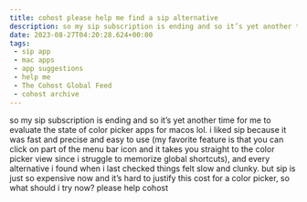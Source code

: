```yaml
---
title: cohost please help me find a sip alternative
description: so my sip subscription is ending and so it’s yet another time for me to evaluate the state of color picker apps for macos lol. i liked sip because it was fast and precise and easy to use (my favorite feature is that you can click on part of the menu bar icon and it takes you straight to the color picker view since i struggle to memorize global shortcuts), and every alternative i found when i last checked things felt slow and clunky. but sip is just so expensive now and it’s hard to justify this cost for a color picker, so what should i try now? please help cohost
date: 2023-08-27T04:20:28.624+00:00
tags:
 - sip app
 - mac apps
 - app suggestions
 - help me
 - The Cohost Global Feed
 - cohost archive
---
```


so my sip subscription is ending and so it’s yet another time for me to evaluate the state of color picker apps for macos lol. i liked sip because it was fast and precise and easy to use (my favorite feature is that you can click on part of the menu bar icon and it takes you straight to the color picker view since i struggle to memorize global shortcuts), and every alternative i found when i last checked things felt slow and clunky. but sip is just so expensive now and it’s hard to justify this cost for a color picker, so what should i try now? please help cohost